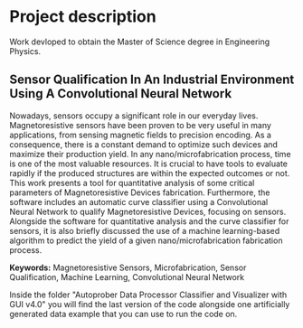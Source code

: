 # Project description
Work devloped to obtain the Master of Science degree in Engineering Physics.

## Sensor Qualification In An Industrial Environment Using A Convolutional Neural Network
Nowadays, sensors occupy a significant role in our everyday lives. Magnetoresistive sensors have been proven to be very useful in many applications, from sensing magnetic fields to precision encoding. As a consequence, there is a constant demand to optimize such devices and maximize their production yield.
In any nano/microfabrication process, time is one of the most valuable resources. It is crucial to have tools to evaluate rapidly if the produced structures are within the expected outcomes or not.
This work presents a tool for quantitative analysis of some critical parameters of Magnetoresistive Devices fabrication. Furthermore, the software includes an automatic curve classifier using a Convolutional Neural Network to qualify Magnetoresistive Devices, focusing on sensors. Alongside the software for quantitative analysis and the curve classifier for sensors, it is also briefly discussed the use of a machine learning-based algorithm to predict the yield of a given nano/microfabrication fabrication process.

**Keywords:** Magnetoresistive Sensors, Microfabrication, Sensor Qualification, Machine Learning, Convolutional Neural Network


Inside the folder "Autoprober Data Processor Classifier and Visualizer with GUI v4.0" you will find the last version of the code alongside one artificially generated data example that you can use to run the code on.
